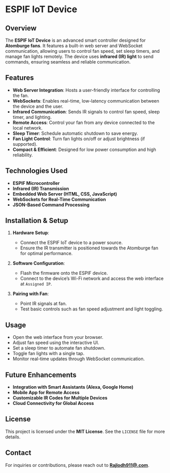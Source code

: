 # ESPIF IoT Device

## Overview

The **ESPIF IoT Device** is an advanced smart controller designed for **Atomburge fans**. It features a built-in web server and WebSocket communication, allowing users to control fan speed, set sleep timers, and manage fan lights remotely. The device uses **infrared (IR) light** to send commands, ensuring seamless and reliable communication.

## Features

- **Web Server Integration**: Hosts a user-friendly interface for controlling the fan.
- **WebSockets**: Enables real-time, low-latency communication between the device and the user.
- **Infrared Communication**: Sends IR signals to control fan speed, sleep timer, and lighting.
- **Remote Access**: Control your fan from any device connected to the local network.
- **Sleep Timer**: Schedule automatic shutdown to save energy.
- **Fan Light Control**: Turn fan lights on/off or adjust brightness (if supported).
- **Compact & Efficient**: Designed for low power consumption and high reliability.

## Technologies Used

- **ESPIF Microcontroller**
- **Infrared (IR) Transmission**
- **Embedded Web Server (HTML, CSS, JavaScript)**
- **WebSockets for Real-Time Communication**
- **JSON-Based Command Processing**

## Installation & Setup

1. **Hardware Setup**:
   - Connect the ESPIF IoT device to a power source.
   - Ensure the IR transmitter is positioned towards the Atomburge fan for optimal performance.

2. **Software Configuration**:
   - Flash the firmware onto the ESPIF device.
   - Connect to the device’s Wi-Fi network and access the web interface at `Assigned IP`.

3. **Pairing with Fan**:
   - Point IR signals at fan.
   - Test basic controls such as fan speed adjustment and light toggling.

## Usage

- Open the web interface from your browser.
- Adjust fan speed using the interactive UI.
- Set a sleep timer to automate fan shutdown.
- Toggle fan lights with a single tap.
- Monitor real-time updates through WebSocket communication.

## Future Enhancements

- **Integration with Smart Assistants (Alexa, Google Home)**
- **Mobile App for Remote Access**
- **Customizable IR Codes for Multiple Devices**
- **Cloud Connectivity for Global Access**

## License

This project is licensed under the **MIT License**. See the `LICENSE` file for more details.

## Contact

For inquiries or contributions, please reach out to **[Rajlodh911@.com](mailto:Rajlodh911@gmail.com)**.

